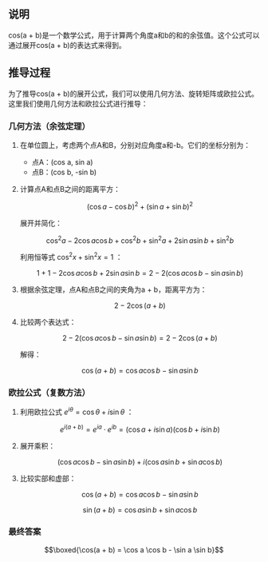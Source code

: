 ## 说明
cos(a + b)是一个数学公式，用于计算两个角度a和b的和的余弦值。这个公式可以通过展开cos(a + b)的表达式来得到。

## 推导过程

为了推导cos(a + b)的展开公式，我们可以使用几何方法、旋转矩阵或欧拉公式。这里我们使用几何方法和欧拉公式进行推导：

### 几何方法（余弦定理）
1. 在单位圆上，考虑两个点A和B，分别对应角度a和-b。它们的坐标分别为：
   - 点A：(cos a, sin a)
   - 点B：(cos b, -sin b)

2. 计算点A和点B之间的距离平方：
   ```math
   (\cos a - \cos b)^2 + (\sin a + \sin b)^2
   ```
   展开并简化：
   ```math
   \cos^2 a - 2 \cos a \cos b + \cos^2 b + \sin^2 a + 2 \sin a \sin b + \sin^2 b
   ```
   利用恒等式 $\cos^2 x + \sin^2 x = 1$ ：
   ```math
   1 + 1 - 2 \cos a \cos b + 2 \sin a \sin b = 2 - 2 (\cos a \cos b - \sin a \sin b)
   ```

3. 根据余弦定理，点A和点B之间的夹角为a + b，距离平方为：
   ```math
   2 - 2 \cos(a + b)
   ```

4. 比较两个表达式：
   ```math
   2 - 2 (\cos a \cos b - \sin a \sin b) = 2 - 2 \cos(a + b)
   ```
   解得：
   ```math
   \cos(a + b) = \cos a \cos b - \sin a \sin b
   ```

### 欧拉公式（复数方法）
1. 利用欧拉公式 $e^{i\theta} = \cos \theta + i \sin \theta$ ：
   ```math
   e^{i(a + b)} = e^{ia} \cdot e^{ib} = (\cos a + i \sin a)(\cos b + i \sin b)
   ```

2. 展开乘积：
   ```math
   (\cos a \cos b - \sin a \sin b) + i (\cos a \sin b + \sin a \cos b)
   ```

3. 比较实部和虚部：
   ```math
   \cos(a + b) = \cos a \cos b - \sin a \sin b
   ```
   ```math
   \sin(a + b) = \cos a \sin b + \sin a \cos b
   ```

### 最终答案
```math
\boxed{\cos(a + b) = \cos a \cos b - \sin a \sin b}
```